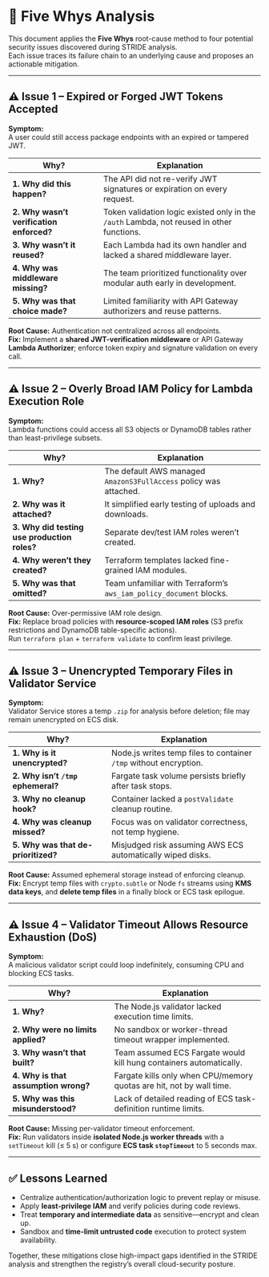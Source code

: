 # 🧩 Five Whys Analysis

This document applies the **Five Whys** root-cause method to four potential security issues discovered during STRIDE analysis.  
Each issue traces its failure chain to an underlying cause and proposes an actionable mitigation.

---

## ⚠️ Issue 1 – Expired or Forged JWT Tokens Accepted

**Symptom:**  
A user could still access package endpoints with an expired or tampered JWT.

| Why?                                     | Explanation                                                                               |
| ---------------------------------------- | ----------------------------------------------------------------------------------------- |
| **1. Why did this happen?**              | The API did not re-verify JWT signatures or expiration on every request.                  |
| **2. Why wasn’t verification enforced?** | Token validation logic existed only in the `/auth` Lambda, not reused in other functions. |
| **3. Why wasn’t it reused?**             | Each Lambda had its own handler and lacked a shared middleware layer.                     |
| **4. Why was middleware missing?**       | The team prioritized functionality over modular auth early in development.                |
| **5. Why was that choice made?**         | Limited familiarity with API Gateway authorizers and reuse patterns.                      |

**Root Cause:** Authentication not centralized across all endpoints.  
**Fix:** Implement a **shared JWT-verification middleware** or API Gateway **Lambda Authorizer**; enforce token expiry and signature validation on every call.

---

## ⚠️ Issue 2 – Overly Broad IAM Policy for Lambda Execution Role

**Symptom:**  
Lambda functions could access all S3 objects or DynamoDB tables rather than least-privilege subsets.

| Why?                                         | Explanation                                                        |
| -------------------------------------------- | ------------------------------------------------------------------ |
| **1. Why?**                                  | The default AWS managed `AmazonS3FullAccess` policy was attached.  |
| **2. Why was it attached?**                  | It simplified early testing of uploads and downloads.              |
| **3. Why did testing use production roles?** | Separate dev/test IAM roles weren’t created.                       |
| **4. Why weren’t they created?**             | Terraform templates lacked fine-grained IAM modules.               |
| **5. Why was that omitted?**                 | Team unfamiliar with Terraform’s `aws_iam_policy_document` blocks. |

**Root Cause:** Over-permissive IAM role design.  
**Fix:** Replace broad policies with **resource-scoped IAM roles** (S3 prefix restrictions and DynamoDB table-specific actions).  
Run `terraform plan` + `terraform validate` to confirm least privilege.

---

## ⚠️ Issue 3 – Unencrypted Temporary Files in Validator Service

**Symptom:**  
Validator Service stores a temp `.zip` for analysis before deletion; file may remain unencrypted on ECS disk.

| Why?                                | Explanation                                                       |
| ----------------------------------- | ----------------------------------------------------------------- |
| **1. Why is it unencrypted?**       | Node.js writes temp files to container `/tmp` without encryption. |
| **2. Why isn’t `/tmp` ephemeral?**  | Fargate task volume persists briefly after task stops.            |
| **3. Why no cleanup hook?**         | Container lacked a `postValidate` cleanup routine.                |
| **4. Why was cleanup missed?**      | Focus was on validator correctness, not temp hygiene.             |
| **5. Why was that de-prioritized?** | Misjudged risk assuming AWS ECS automatically wiped disks.        |

**Root Cause:** Assumed ephemeral storage instead of enforcing cleanup.  
**Fix:** Encrypt temp files with `crypto.subtle` or Node `fs` streams using **KMS data keys**, and **delete temp files** in a finally block or ECS task epilogue.

---

## ⚠️ Issue 4 – Validator Timeout Allows Resource Exhaustion (DoS)

**Symptom:**  
A malicious validator script could loop indefinitely, consuming CPU and blocking ECS tasks.

| Why?                                 | Explanation                                                          |
| ------------------------------------ | -------------------------------------------------------------------- |
| **1. Why?**                          | The Node.js validator lacked execution time limits.                  |
| **2. Why were no limits applied?**   | No sandbox or worker-thread timeout wrapper implemented.             |
| **3. Why wasn’t that built?**        | Team assumed ECS Fargate would kill hung containers automatically.   |
| **4. Why is that assumption wrong?** | Fargate kills only when CPU/memory quotas are hit, not by wall time. |
| **5. Why was this misunderstood?**   | Lack of detailed reading of ECS task-definition runtime limits.      |

**Root Cause:** Missing per-validator timeout enforcement.  
**Fix:** Run validators inside **isolated Node.js worker threads** with a `setTimeout` kill (≤ 5 s) or configure **ECS task `stopTimeout`** to 5 seconds max.

---

## ✅ Lessons Learned

- Centralize authentication/authorization logic to prevent replay or misuse.
- Apply **least-privilege IAM** and verify policies during code reviews.
- Treat **temporary and intermediate data** as sensitive—encrypt and clean up.
- Sandbox and **time-limit untrusted code** execution to protect system availability.

Together, these mitigations close high-impact gaps identified in the STRIDE analysis and strengthen the registry’s overall cloud-security posture.
